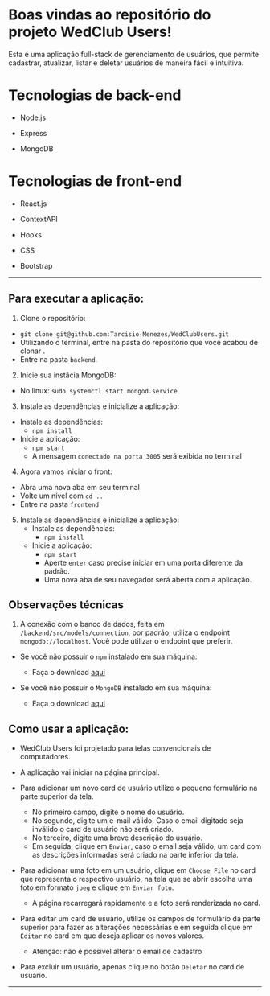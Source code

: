 # Boas vindas ao repositório do projeto WedClub Users!

Esta é uma aplicação full-stack de gerenciamento de usuários, que permite cadastrar, atualizar, listar e deletar usuários de maneira fácil e intuitiva.

# Tecnologias de back-end

  * Node.js

  * Express

  * MongoDB

# Tecnologias de front-end

  * React.js

  * ContextAPI

  * Hooks

  * CSS

  * Bootstrap

---

## Para executar a aplicação:

1. Clone o repositório:
  * `git clone git@github.com:Tarcisio-Menezes/WedClubUsers.git`
  * Utilizando o terminal, entre na pasta do repositório que você acabou de clonar .
  * Entre na pasta `backend`.


2. Inicie sua instâcia MongoDB:
  * No linux: `sudo systemctl start mongod.service`


3. Instale as dependências e inicialize a aplicação:
  * Instale as dependências:
    * `npm install`
  * Inicie a aplicação:
    * `npm start`
    * A mensagem `conectado na porta 3005` será exibida no terminal


4. Agora vamos iniciar o front:
  * Abra uma nova aba em seu terminal
  * Volte um nível com `cd ..`
  * Entre na pasta `frontend`


5. Instale as dependências e inicialize a aplicação:
    * Instale as dependências:
      * `npm install`
    * Inicie a aplicação:
      * `npm start`
      * Aperte `enter` caso precise iniciar em uma porta diferente da padrão.
      * Uma nova aba de seu navegador será aberta com a aplicação.

## Observações técnicas

1. A conexão com o banco de dados, feita em `/backend/src/models/connection`, por padrão,
utiliza o endpoint `mongodb://localhost`. Você pode utilizar o endpoint que preferir.

 * Se você não possuir o `npm` instalado em sua máquina:
   * Faça o download [aqui](https://www.npmjs.com/package/download)

 * Se você não possuir o `MongoDB` instalado em sua máquina:
   * Faça o download [aqui](https://www.mongodb.com/try/download/community)

## Como usar a aplicação:

* WedClub Users foi projetado para telas convencionais de computadores.

* A aplicação vai iniciar na página principal.

* Para adicionar um novo card de usuário utilize o pequeno formulário na parte superior da tela.
  * No primeiro campo, digite o nome do usuário.
  * No segundo, digite um e-mail válido. Caso o email digitado seja inválido o card de usuário não será criado.
  * No terceiro, digite uma breve descrição do usuário.
  * Em seguida, clique em `Enviar`, caso o email seja válido, um card com as descrições informadas será criado na parte inferior da tela.

* Para adicionar uma foto em um usuário, clique em `Choose File` no card que representa o respectivo usuário, na tela que se abrir escolha uma foto em formato `jpeg` e clique em `Enviar foto`.
  * A página recarregará rapidamente e a foto será renderizada no card.

* Para editar um card de usuário, utilize os campos de formulário da parte superior para fazer as alterações necessárias e em seguida clique em `Editar` no card em que deseja aplicar os novos valores.
  * Atenção: não é possível alterar o email de cadastro

* Para excluir um usuário, apenas clique no botão `Deletar` no card de usuário.

---
